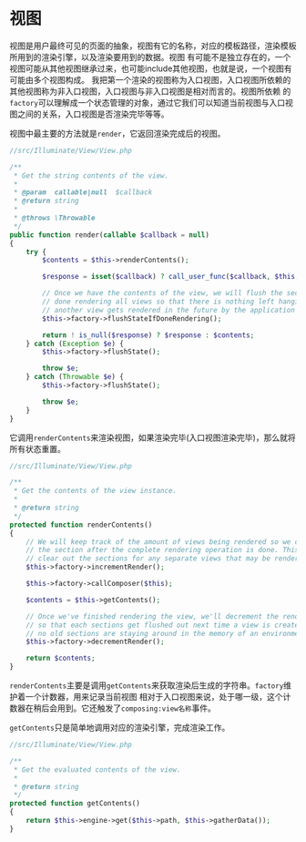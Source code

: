 # 视图

视图是用户最终可见的页面的抽象，视图有它的名称，对应的模板路径，渲染模板所用到的渲染引擎，以及渲染要用到的数据。视图
有可能不是独立存在的，一个视图可能从其他视图继承过来，也可能include其他视图，也就是说，一个视图有可能由多个视图构成。
我把第一个渲染的视图称为入口视图，入口视图所依赖的其他视图称为非入口视图，入口视图与非入口视图是相对而言的。视图所依赖
的`factory`可以理解成一个状态管理的对象，通过它我们可以知道当前视图与入口视图之间的关系，入口视图是否渲染完毕等等。

视图中最主要的方法就是`render`，它返回渲染完成后的视图。

```php
//src/Illuminate/View/View.php

/**
 * Get the string contents of the view.
 *
 * @param  callable|null  $callback
 * @return string
 *
 * @throws \Throwable
 */
public function render(callable $callback = null)
{
    try {
        $contents = $this->renderContents();

        $response = isset($callback) ? call_user_func($callback, $this, $contents) : null;

        // Once we have the contents of the view, we will flush the sections if we are
        // done rendering all views so that there is nothing left hanging over when
        // another view gets rendered in the future by the application developer.
        $this->factory->flushStateIfDoneRendering();

        return ! is_null($response) ? $response : $contents;
    } catch (Exception $e) {
        $this->factory->flushState();

        throw $e;
    } catch (Throwable $e) {
        $this->factory->flushState();

        throw $e;
    }
}
```

它调用`renderContents`来渲染视图，如果渲染完毕(入口视图渲染完毕)，那么就将所有状态重置。


```php
//src/Illuminate/View/View.php

/**
 * Get the contents of the view instance.
 *
 * @return string
 */
protected function renderContents()
{
    // We will keep track of the amount of views being rendered so we can flush
    // the section after the complete rendering operation is done. This will
    // clear out the sections for any separate views that may be rendered.
    $this->factory->incrementRender();

    $this->factory->callComposer($this);

    $contents = $this->getContents();

    // Once we've finished rendering the view, we'll decrement the render count
    // so that each sections get flushed out next time a view is created and
    // no old sections are staying around in the memory of an environment.
    $this->factory->decrementRender();

    return $contents;
}
```

`renderContents`主要是调用`getContents`来获取渲染后生成的字符串。`factory`维护着一个计数器，用来记录当前视图
相对于入口视图来说，处于哪一级，这个计数器在稍后会用到。它还触发了`composing:view名称`事件。

`getContents`只是简单地调用对应的渲染引擎，完成渲染工作。

```php
//src/Illuminate/View/View.php

/**
 * Get the evaluated contents of the view.
 *
 * @return string
 */
protected function getContents()
{
    return $this->engine->get($this->path, $this->gatherData());
}
```